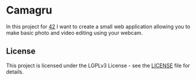 # Camagru
In this project for [42](https://www.42.fr) I want to create a small web application allowing you to make basic photo and video editing using your webcam.
## License
This project is licensed under the LGPLv3 License - see the [LICENSE](https://github.com/IT-Krivoshey/Camagru/blob/main/LICENSE) file for details.
